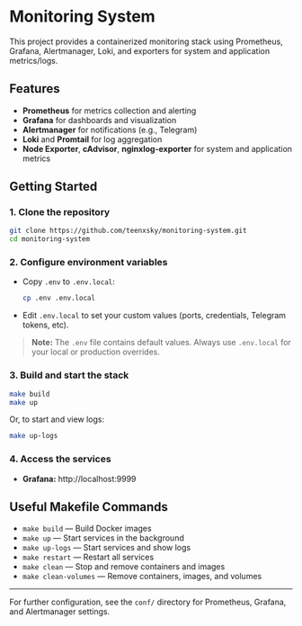 # Monitoring System

This project provides a containerized monitoring stack using Prometheus, Grafana, Alertmanager, Loki, and exporters for system and application metrics/logs.

## Features

- **Prometheus** for metrics collection and alerting
- **Grafana** for dashboards and visualization
- **Alertmanager** for notifications (e.g., Telegram)
- **Loki** and **Promtail** for log aggregation
- **Node Exporter**, **cAdvisor**, **nginxlog-exporter** for system and application metrics

## Getting Started

### 1. Clone the repository

```sh
git clone https://github.com/teenxsky/monitoring-system.git
cd monitoring-system
```

### 2. Configure environment variables

- Copy `.env` to `.env.local`:
  ```sh
  cp .env .env.local
  ```
- Edit `.env.local` to set your custom values (ports, credentials, Telegram tokens, etc).

> **Note:**
> The `.env` file contains default values.
> Always use `.env.local` for your local or production overrides.

### 3. Build and start the stack

```sh
make build
make up
```

Or, to start and view logs:

```sh
make up-logs
```

### 4. Access the services

- **Grafana:** http://localhost:9999

## Useful Makefile Commands

- `make build` — Build Docker images
- `make up` — Start services in the background
- `make up-logs` — Start services and show logs
- `make restart` — Restart all services
- `make clean` — Stop and remove containers and images
- `make clean-volumes` — Remove containers, images, and volumes

---

For further configuration, see the `conf/` directory for Prometheus, Grafana, and Alertmanager settings.
